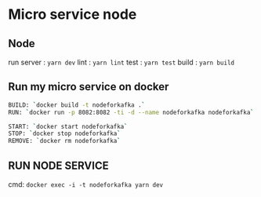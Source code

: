 # Micro service node

## Node
run server : `yarn dev`
lint : `yarn lint`
test : `yarn test`
build : `yarn build`

## Run my micro service on docker

```bash
BUILD: `docker build -t nodeforkafka .`
RUN: `docker run -p 8082:8082 -ti -d --name nodeforkafka nodeforkafka`

START: `docker start nodeforkafka`
STOP: `docker stop nodeforkafka`
REMOVE: `docker rm nodeforkafka`
```

## RUN NODE SERVICE
cmd: `docker exec -i -t nodeforkafka yarn dev`

